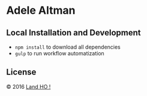 # Adele Altman

## Local Installation and Development

- `npm install` to download all dependencies
- `gulp` to run workflow automatization

## License

© 2016 [Land HO !](http://www.landhostudio.com/)
